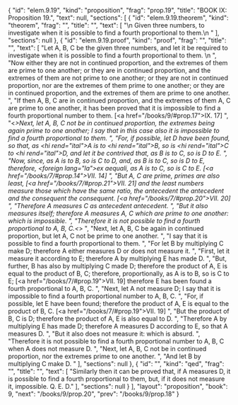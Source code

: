 {
  "id": "elem.9.19",
  "kind": "proposition",
  "frag": "prop.19",
  "title": "BOOK IX: Proposition 19.",
  "text": null,
  "sections": [
    {
      "id": "elem.9.19.theorem",
      "kind": "theorem",
      "frag": "",
      "title": "",
      "text": [
        "\n       Given three numbers, to investigate when it is possible to find a fourth proportional to them.\n      "
      ],
      "sections": null
    },
    {
      "id": "elem.9.19.proof",
      "kind": "proof",
      "frag": "",
      "title": "",
      "text": [
        "Let A, B, C be the given three numbers, and let it be required to investigate when it is possible to find a fourth proportional to them. \n      ",
        "Now either they are not in continued proportion, and the extremes of them are prime to one another; or they are in continued proportion, and the extremes of them are not prime to one another; or they are not in continued proportion, nor are the extremes of them prime to one another; or they are in continued proportion, and the extremes of them are prime to one another. ",
        "If then A, B, C are in continued proportion, and the extremes of them A, C are prime to one another, it has been proved that it is impossible to find a fourth proportional number to them. [<a href=\"/books/9/#prop.17\">IX. 17</a>] ",
        "&lt;*&gt;Next, let A, B, C not be in continued proportion, the extremes being again prime to one another; I say that in this case also it is impossible to find a fourth proportional to them. ",
        "For, if possible, let D have been found, so that, as <hi rend=\"ital\">A</hi> is to <hi rend=\"ital\">B</hi>, so is <hi rend=\"ital\">C</hi> to <hi rend=\"ital\">D</hi>, and let it be contrived that, as B is to C, so is D to E. ",
        "Now, since, as A is to B, so is C to D, and, as B is to C, so is D to E, therefore, <foreign lang=\"la\">ex aequali</foreign>, as A is to C, so is C to E. [<a href=\"/books/7/#prop.14\">VII. 14</a>] ",
        "But A, C are prime, primes are also least, [<a href=\"/books/7/#prop.21\">VII. 21</a>] and the least numbers measure those which have the same ratio, the antecedent the antecedent and the consequent the consequent. [<a href=\"/books/7/#prop.20\">VII. 20</a>] ",
        "Therefore A measures C as antecedent antecedent. ",
        "But it also measures itself; therefore A measures A, C which are prime to one another: which is impossible. ",
        "Therefore it is not possible to find a fourth proportional to A, B, C.&lt;*&gt; ",
        "Next, let A, B, C be again in continued proportion, but let A, C not be prime to one another. ",
        "I say that it is possible to find a fourth proportional to them. ",
        "For let B by multiplying C make D; therefore A either measures D or does not measure it. ",
        "First, let it measure it according to E; therefore A by multiplying E has made D. ",
        "But, further, B has also by multiplying C made D; therefore the product of A, E is equal to the product of B, C; therefore, proportionally, as A is to B, so is C to E; [<a href=\"/books/7/#prop.19\">VII. 19</a>] therefore E has been found a fourth proportional to A, B, C. ",
        "Next, let A not measure D; I say that it is impossible to find a fourth proportional number to A, B, C. ",
        "For, if possible, let E have been found; therefore the product of A, E is equal to the product of B, C. [<a href=\"/books/7/#prop.19\">VII. 19</a>] ",
        "But the product of B, C is D; therefore the product of A, E is also equal to D. ",
        "Therefore A by multiplying E has made D; therefore A measures D according to E, so that A measures D. ",
        "But it also does not measure it: which is absurd. ",
        "Therefore it is not possible to find a fourth proportional number to A, B, C when A does not measure D. ",
        "Next, let A, B, C not be in continued proportion, nor the extremes prime to one another. ",
        "And let B by multiplying C make D. "
      ],
      "sections": null
    },
    {
      "id": "",
      "kind": "qed",
      "frag": "",
      "title": "",
      "text": [
        "Similarly then it can be proved that, if A measures D, it is possible to find a fourth proportional to them, but, if it does not measure it, impossible. Q. E. D."
      ],
      "sections": null
    }
  ],
  "layout": "proposition",
  "book": 9,
  "next": "/books/9/prop.20",
  "prev": "/books/9/prop.18"
}
